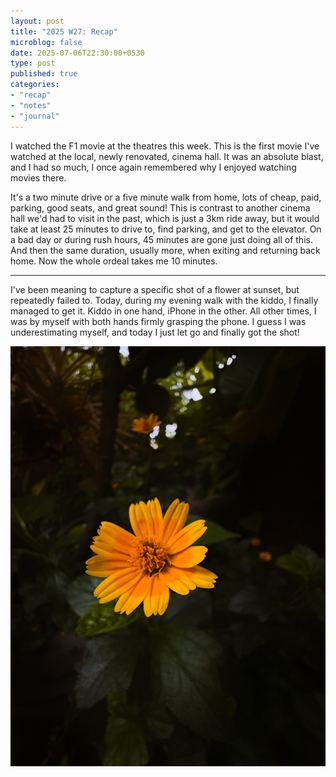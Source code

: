 ```yaml
---
layout: post
title: "2025 W27: Recap"
microblog: false
date: 2025-07-06T22:30:00+0530
type: post
published: true
categories:
- "recap"
- "notes"
- "journal"
---
```


I watched the F1 movie at the theatres this week. This is the first movie I've watched at the local, newly renovated, cinema hall. It was an absolute blast, and I had so much, I once again remembered why I enjoyed watching movies there. 

It's a two minute drive or a five minute walk from home, lots of cheap, paid, parking, good seats, and great sound! This is contrast to another cinema hall we'd had to visit in the past, which is just a 3km ride away, but it would take at least 25 minutes to drive to, find parking, and get to the elevator. On a bad day or during rush hours, 45 minutes are gone just doing all of this. And then the same duration, usually more, when exiting and returning back home. Now the whole ordeal takes me 10 minutes. 

----

I've been meaning to capture a specific shot of a flower at sunset, but repeatedly failed to. Today, during my evening walk with the kiddo, I finally managed to get it. Kiddo in one hand, iPhone in the other. All other times, I was by myself with both hands firmly grasping the phone. I guess I was underestimating myself, and today I just let go and finally got the shot! 

![Tiny Stories: Flower during sunset](/assets/posts/2025/07/IMG_2823.jpeg)
